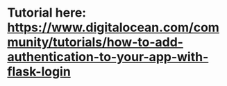 # Tutorial here: https://www.digitalocean.com/community/tutorials/how-to-add-authentication-to-your-app-with-flask-login